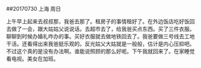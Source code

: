 ##20170730   上海    周日 

上午早上起来去叔叔那，我爸去那了。租房子的事情租好了。在外边饭店吃好饭回去做了一会，跟大姑姑父说说话。去超市去了，给我爸买点东西。买了三件衣服。聊聊到时候办婚礼咋办的事。买好衣服就去做地铁回去了。我爸要做三号线去工地干活。还看得出来我爸挺乐观的。反光姑父大姑就是一般般，估计是内心压抑吧。不过这个真的是没有办法啊。谁能说照顾的那么好呢。下午我就回来了。在家睡觉看电视。美女在加班。 

